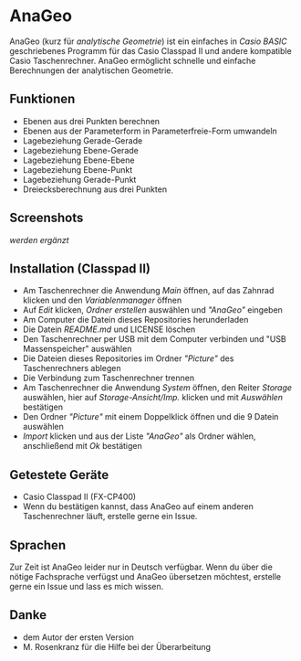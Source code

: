 AnaGeo
======
AnaGeo (kurz für *analytische Geometrie*) ist ein einfaches in *Casio BASIC* geschriebenes Programm für das Casio Classpad II und andere kompatible Casio Taschenrechner. AnaGeo ermöglicht schnelle und einfache Berechnungen der analytischen Geometrie.
## Funktionen ##
* Ebenen aus drei Punkten berechnen
* Ebenen aus der Parameterform in Parameterfreie-Form umwandeln
* Lagebeziehung Gerade-Gerade
* Lagebeziehung Ebene-Gerade
* Lagebeziehung Ebene-Ebene
* Lagebeziehung Ebene-Punkt
* Lagebeziehung Gerade-Punkt
* Dreiecksberechnung aus drei Punkten

## Screenshots ##
*werden ergänzt*

## Installation (Classpad II) ##
* Am Taschenrechner die Anwendung *Main* öffnen, auf das Zahnrad klicken und den *Variablenmanager* öffnen
* Auf *Edit* klicken, *Ordner erstellen* auswählen und *"AnaGeo"* eingeben
* Am Computer die Datein dieses Repositories herunderladen 
* Die Datein *README.md* und LICENSE löschen
* Den Taschenrechner per USB mit dem Computer verbinden und "USB Massenspeicher" auswählen
* Die Dateien dieses Repositories im Ordner *"Picture"* des Taschenrechners ablegen
* Die Verbindung zum Taschenrechner trennen
* Am Taschenrechner die Anwendung *System* öffnen, den Reiter *Storage* auswählen, hier auf *Storage-Ansicht/Imp.* klicken und mit *Auswählen* bestätigen
* Den Ordner *"Picture"* mit einem Doppelklick öffnen und die 9 Datein auswählen
* *Import* klicken und aus der Liste *"AnaGeo"* als Ordner wählen, anschließend mit *Ok* bestätigen

## Getestete Geräte ##
* Casio Classpad II (FX-CP400)
* Wenn du bestätigen kannst, dass AnaGeo auf einem anderen Taschenrechner läuft, erstelle gerne ein Issue.

## Sprachen ##
Zur Zeit ist AnaGeo leider nur in Deutsch verfügbar. Wenn du über die nötige Fachsprache verfügst und AnaGeo übersetzen möchtest, erstelle gerne ein Issue und lass es mich wissen.

## Danke ##
* dem Autor der ersten Version
* M. Rosenkranz für die Hilfe bei der Überarbeitung


